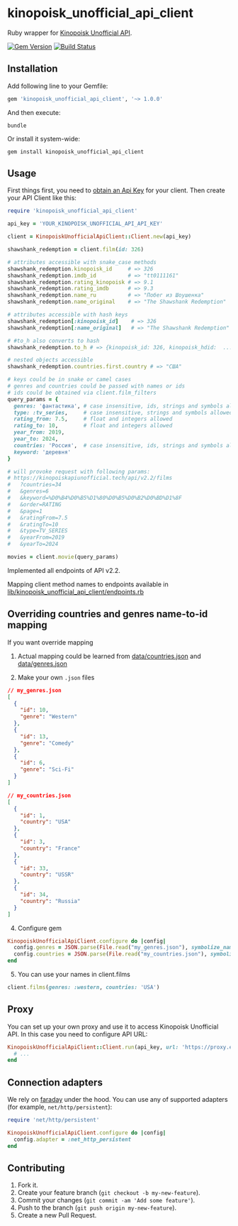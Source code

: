 # kinopoisk_unofficial_api_client

Ruby wrapper for [Kinopoisk Unofficial API](https://kinopoiskapiunofficial.tech/documentation/api/).

[![Gem Version](https://badge.fury.io/rb/kinopoisk_unofficial_api_client.svg)](http://badge.fury.io/rb/kinopoisk_unofficial_api_client)
[![Build Status](https://github.com/prisioner/kinopoisk_unofficial_api_client/actions/workflows/main.yml/badge.svg)](https://github.com/prisioner/kinopoisk_unofficial_api_client/actions)

## Installation

Add following line to your Gemfile:

```ruby
gem 'kinopoisk_unofficial_api_client', '~> 1.0.0'
```

And then execute:

```shell
bundle
```

Or install it system-wide:

```shell
gem install kinopoisk_unofficial_api_client
```

## Usage

First things first, you need to [obtain an Api Key](https://kinopoiskapiunofficial.tech/) for your client.
Then create your API Client like this:

```ruby
require 'kinopoisk_unofficial_api_client'

api_key = 'YOUR_KINOPOISK_UNOFFICIAL_API_API_KEY'

client = KinopoiskUnofficialApiClient::Client.new(api_key)

shawshank_redemption = client.film(id: 326)

# attributes accessible with snake_case methods
shawshank_redemption.kinopoisk_id     # => 326
shawshank_redemption.imdb_id          # => "tt0111161"
shawshank_redemption.rating_kinopoisk # => 9.1
shawshank_redemption.rating_imdb      # => 9.3
shawshank_redemption.name_ru          # => "Побег из Шоушенка"
shawshank_redemption.name_original    # => "The Shawshank Redemption"

# attributes accessible with hash keys
shawshank_redemption[:kinopoisk_id]    # => 326
shawshank_redemption[:name_original]   # => "The Shawshank Redemption"

# #to_h also converts to hash
shawshank_redemption.to_h # => {kinopoisk_id: 326, kinopoisk_hdid:  ...}

# nested objects accessible
shawshank_redemption.countries.first.country # => "США"

# keys could be in snake or camel cases
# genres and countries could be passed with names or ids
# ids could be obtained via client.film_filters
query_params = {
  genres: 'фантастика', # case insensitive, ids, strings and symbols allowed
  type: :tv_series,     # case insensitive, strings and symbols allowed
  rating_from: 7.5,     # float and integers allowed
  rating_to: 10,        # float and integers allowed
  year_from: 2019,
  year_to: 2024,
  countries: 'Россия',  # case insensitive, ids, strings and symbols allowed
  keyword: 'деревня'
}

# will provoke request with following params:
# https://kinopoiskapiunofficial.tech/api/v2.2/films
#   ?countries=34
#   &genres=6
#   &keyword=%D0%B4%D0%B5%D1%80%D0%B5%D0%B2%D0%BD%D1%8F
#   &order=RATING
#   &page=1
#   &ratingFrom=7.5
#   &ratingTo=10
#   &type=TV_SERIES
#   &yearFrom=2019
#   &yearTo=2024

movies = client.movie(query_params)
```

Implemented all endpoints of API v2.2.

Mapping client method names to endpoints available in [lib/kinopoisk_unofficial_api_client/endpoints.rb](lib/kinopoisk_unofficial_api_client/endpoints.rb)

## Overriding countries and genres name-to-id mapping

If you want override mapping

1. Actual mapping could be learned from [data/countries.json](data/countries.json) and [data/genres.json](data/genres.json)

2. Make your own `.json` files

```json
// my_genres.json
[
  {
    "id": 10,
    "genre": "Western"
  },
  {
    "id": 13,
    "genre": "Comedy"
  },
  {
    "id": 6,
    "genre": "Sci-Fi"
  }
]

// my_countries.json
[
  {
    "id": 1,
    "country": "USA"
  },
  {
    "id": 3,
    "country": "France"
  },
  {
    "id": 33,
    "country": "USSR"
  },
  {
    "id": 34,
    "country": "Russia"
  }
]
```

4. Configure gem

```ruby
KinopoiskUnofficialApiClient.configure do |config|
  config.genres = JSON.parse(File.read("my_genres.json"), symbolize_names: true)
  config.countries = JSON.parse(File.read("my_countries.json"), symbolize_names: true)
end
```

5. You can use your names in client.films

```ruby
client.films(genres: :western, countries: 'USA')
```

## Proxy

You can set up your own proxy and use it to access Kinopoisk Unofficial API.
In this case you need to configure API URL:

```ruby
KinopoiskUnofficialApiClient::Client.run(api_key, url: 'https://proxy.example.com') do |bot|
  # ...
end
```

## Connection adapters

We rely on [faraday](https://github.com/lostisland/faraday) under the hood.
You can use any of supported adapters (for example, `net/http/persistent`):

```ruby
require 'net/http/persistent'

KinopoiskUnofficialApiClient.configure do |config|
  config.adapter = :net_http_persistent
end
```

## Contributing

1. Fork it.
2. Create your feature branch (`git checkout -b my-new-feature`).
3. Commit your changes (`git commit -am 'Add some feature'`).
4. Push to the branch (`git push origin my-new-feature`).
5. Create a new Pull Request.
